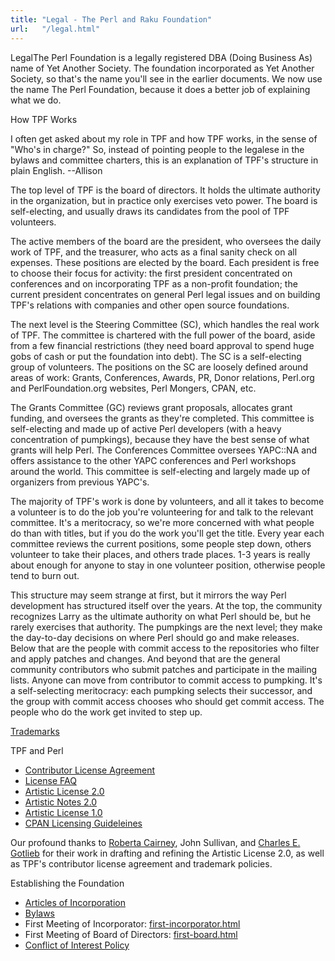 ```yaml
---
title: "Legal - The Perl and Raku Foundation"
url:   "/legal.html"
---
```

LegalThe Perl Foundation is a legally registered DBA (Doing
Business As) name of Yet Another Society. The foundation
incorporated as Yet Another Society, so that's the name
you'll see in the earlier documents. We now use the name
The Perl Foundation, because it does a better job of
explaining what we do.

How TPF Works

I often get asked about my role in TPF and how TPF
works, in the sense of "Who's in charge?" So, instead of
pointing people to the legalese in the bylaws and
committee charters, this is an explanation of TPF's
structure in plain English. --Allison

The top level of TPF is the board of directors.
It holds the ultimate authority in the organization, but in
practice only exercises veto power. The board is
self-electing, and usually draws its candidates from the
pool of TPF volunteers.

The active members of the
board are the president, who oversees the daily work of TPF,
and the treasurer, who acts as a final sanity check on all
expenses. These positions are elected by the board. Each
president is free to choose their focus for activity: the
first president concentrated on conferences and on
incorporating TPF as a non-profit foundation; the current
president concentrates on general Perl legal issues and on
building TPF's relations with companies and other open
source foundations.

The next level is the
Steering Committee (SC), which handles the real work of TPF.
The committee is chartered with the full power of the board,
aside from a few financial restrictions (they need board
approval to spend huge gobs of cash or put the foundation
into debt). The SC is a self-electing group of volunteers.
The positions on the SC are loosely defined around areas of
work: Grants, Conferences, Awards, PR, Donor relations,
Perl.org and PerlFoundation.org websites, Perl Mongers,
CPAN, etc.

The Grants Committee (GC) reviews
grant proposals, allocates grant funding, and oversees the
grants as they're completed. This committee is self-electing
and made up of active Perl developers (with a heavy
concentration of pumpkings), because they have the best
sense of what grants will help Perl.
The Conferences
Committee oversees YAPC::NA and offers assistance to the
other YAPC conferences and Perl workshops around the world.
This committee is self-electing and largely made up of
organizers from previous YAPC's.

The majority of
TPF's work is done by volunteers, and all it takes to become
a volunteer is to do the job you're volunteering for and
talk to the relevant committee. It's a meritocracy, so we're
more concerned with what people do than with titles, but if
you do the work you'll get the title. Every year each
committee reviews the current positions, some people step
down, others volunteer to take their places, and others
trade places. 1-3 years is really about enough for anyone to
stay in one volunteer position, otherwise people tend to
burn out.

This structure may seem strange at
first, but it mirrors the way Perl development has
structured itself over the years. At the top, the community
recognizes Larry as the ultimate authority on what Perl
should be, but he rarely exercises that authority. The
pumpkings are the next level; they make the day-to-day
decisions on where Perl should go and make releases. Below
that are the people with commit access to the repositories
who filter and apply patches and changes. And beyond that
are the general community contributors who submit patches
and participate in the mailing lists. Anyone can move from
contributor to commit access to pumpking. It's a
self-selecting meritocracy: each pumpking selects their
successor, and the group with commit access chooses who
should get commit access. The people who do the work get
invited to step up.

[Trademarks](trademarks.html)

TPF and Perl

-   [Contributor License Agreement](contributor-license-agreement.html)
-   [License FAQ](license-faq.html)
-   [Artistic License 2.0](artistic-license-20.html)
-   [Artistic Notes 2.0](artistic-notes-20.html)
-   [Artistic License 1.0](artistic-license-10.html)
-   [CPAN Licensing Guideleines](cpan-licensing-guidelines.html)

Our profound thanks to [Roberta Cairney](http://www.cairneylawoffices.com/), John Sullivan, and [Charles E. Gotlieb](http://www.i-plaw.com/) for their work in drafting and refining the
Artistic License 2.0, as well as TPF's contributor license
agreement and trademark policies.

Establishing the Foundation

-   [Articles of Incorporation](articles.html)
-   [Bylaws](bylaws.html)
-   First Meeting of
    Incorporator: [first-incorporator.html](http://www.perlfoundation.org/attachment/legal/first-incorporator.html)
-   First Meeting of Board of
    Directors: [first-board.html](http://www.perlfoundation.org/attachment/legal/first-board.html)
-   [Conflict of Interest
    Policy](http://www.perlfoundation.org/conflict_of_interest_policy)